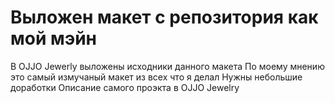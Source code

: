 # Выложен макет с репозитория как мой мэйн
В OJJO Jewerly выложены исходники данного макета
По моему мнению это самый измучаный макет из всех что я делал
Нужны небольшие доработки
Описание самого проэкта в OJJO Jewelry
